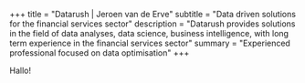 +++
title = "Datarush | Jeroen van de Erve"
subtitle = "Data driven solutions for the financial services sector"
description = "Datarush provides solutions in the field of data analyses, data science, business intelligence, with long term experience in the financial services sector"
summary = "Experienced professional focused on data optimisation"
+++

Hallo!